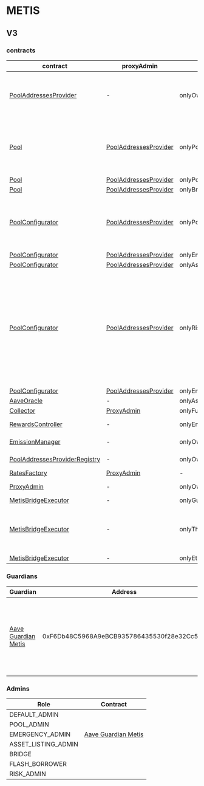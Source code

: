 # METIS 
## V3 
### contracts
| contract |proxyAdmin |modifier |permission owner |functions |
|----------|----------|----------|----------|----------|
|  [PoolAddressesProvider](https://andromeda-explorer.metis.io/address/0x632bf4054334F263F49a7039Cce25f0294f3f667) |  - |  onlyOwner |  [0x1f50ffda1996C42cB6FeA9EE7a070eB874009bBd](https://andromeda-explorer.metis.io/address/0x1f50ffda1996C42cB6FeA9EE7a070eB874009bBd) |  setMarketId, setAddress, setAddressAsProxy, setPoolImpl, setPoolConfiguratorImpl, setPriceOracle, setACLManager, setACLAdmin, setPriceOracleSentinel, setPoolDataProvider | |--------|--------|--------|--------|--------|
|  [Pool](https://andromeda-explorer.metis.io/address/0xb4bcdE07701494925455967814BFFA7eD5B4d568) |  [PoolAddressesProvider](https://andromeda-explorer.metis.io/address/0x632bf4054334F263F49a7039Cce25f0294f3f667) |  onlyPoolConfigurator |  [PoolConfigurator](https://andromeda-explorer.metis.io/address/0x311ACE634E6AbfFf83480B9Ba328a89503932258) |  initReserve, dropReserve, setReserveInterestRateStrategyAddress, setConfiguration, updateBridgeProtocolFee, updateFlashloanPremiums, configureEModeCategory, resetIsolationModeTotalDebt | |--------|--------|--------|--------|--------|
|  [Pool](https://andromeda-explorer.metis.io/address/0xb4bcdE07701494925455967814BFFA7eD5B4d568) |  [PoolAddressesProvider](https://andromeda-explorer.metis.io/address/0x632bf4054334F263F49a7039Cce25f0294f3f667) |  onlyPoolAdmin |   |  rescueTokens | |--------|--------|--------|--------|--------|
|  [Pool](https://andromeda-explorer.metis.io/address/0xb4bcdE07701494925455967814BFFA7eD5B4d568) |  [PoolAddressesProvider](https://andromeda-explorer.metis.io/address/0x632bf4054334F263F49a7039Cce25f0294f3f667) |  onlyBridge |   |  mintUnbacked, backUnbacked | |--------|--------|--------|--------|--------|
|  [PoolConfigurator](https://andromeda-explorer.metis.io/address/0x311ACE634E6AbfFf83480B9Ba328a89503932258) |  [PoolAddressesProvider](https://andromeda-explorer.metis.io/address/0x632bf4054334F263F49a7039Cce25f0294f3f667) |  onlyPoolAdmin |   |  dropReserve, dropReserve, updateAToken, updateStableDebtToken, updateVariableDebtToken, setReserveActive, updateBridgeProtocolFee, updateFlashloanPremiumTotal, updateFlashloanPremiumToProtocol | |--------|--------|--------|--------|--------|
|  [PoolConfigurator](https://andromeda-explorer.metis.io/address/0x311ACE634E6AbfFf83480B9Ba328a89503932258) |  [PoolAddressesProvider](https://andromeda-explorer.metis.io/address/0x632bf4054334F263F49a7039Cce25f0294f3f667) |  onlyEmergencyAdmin |  [Aave Guardian Metis](https://andromeda-explorer.metis.io/address/0xF6Db48C5968A9eBCB935786435530f28e32Cc501) |  setPoolPause | |--------|--------|--------|--------|--------|
|  [PoolConfigurator](https://andromeda-explorer.metis.io/address/0x311ACE634E6AbfFf83480B9Ba328a89503932258) |  [PoolAddressesProvider](https://andromeda-explorer.metis.io/address/0x632bf4054334F263F49a7039Cce25f0294f3f667) |  onlyAssetListingOrPoolAdmins |   |  initReserves | |--------|--------|--------|--------|--------|
|  [PoolConfigurator](https://andromeda-explorer.metis.io/address/0x311ACE634E6AbfFf83480B9Ba328a89503932258) |  [PoolAddressesProvider](https://andromeda-explorer.metis.io/address/0x632bf4054334F263F49a7039Cce25f0294f3f667) |  onlyRiskOrPoolAdmins |   |  setReserveBorrowing, setReserveBorrowing, configureReserveAsCollateral, setReserveStableRateBorrowing, setReserveFreeze, setBorrowableInIsolation, setReserveFactor, setDebtCeiling, setSiloedBorrowing, setBorrowCap, setSupplyCap, setLiquidationProtocolFee, setEModeCategory, setAssetEModeCategory, setUnbackedMintCap, setReserveInterestRateStrategyAddress, setReserveFlashLoaning | |--------|--------|--------|--------|--------|
|  [PoolConfigurator](https://andromeda-explorer.metis.io/address/0x311ACE634E6AbfFf83480B9Ba328a89503932258) |  [PoolAddressesProvider](https://andromeda-explorer.metis.io/address/0x632bf4054334F263F49a7039Cce25f0294f3f667) |  onlyEmergencyOrPoolAdmin |  [Aave Guardian Metis](https://andromeda-explorer.metis.io/address/0xF6Db48C5968A9eBCB935786435530f28e32Cc501) |  setReservePause | |--------|--------|--------|--------|--------|
|  [AaveOracle](https://andromeda-explorer.metis.io/address/0x5859B57b919035D82ED2Dd3F1f708dB13302614e) |  - |  onlyAssetListingOrPoolAdmins |   |  setAssetSources, setFallbackOracle | |--------|--------|--------|--------|--------|
|  [Collector](https://andromeda-explorer.metis.io/address/0x90dA620955B942613A6Fae754aE66F0C37a364e0) |  [ProxyAdmin](https://andromeda-explorer.metis.io/address/0x1CabD986cBAbDf12E00128DFf03C80ee62C4fd97) |  onlyFundsAdmin |  [MetisBridgeExecutor](https://andromeda-explorer.metis.io/address/0x8EC77963068474a45016938Deb95E603Ca82a029) |  approve, transfer, setFundsAdmin | |--------|--------|--------|--------|--------|
|  [RewardsController](https://andromeda-explorer.metis.io/address/0xf33A80b8810bC56D574316ff17B91e1C06D6289D) |  - |  onlyEmissionManager |  [EmissionManager](https://andromeda-explorer.metis.io/address/0x06010e7D435C5283467382dA9BdEf26fB6D4fA82) |  configureAssets, setTransferStrategy, setRewardOracle, setClaimer | |--------|--------|--------|--------|--------|
|  [EmissionManager](https://andromeda-explorer.metis.io/address/0x06010e7D435C5283467382dA9BdEf26fB6D4fA82) |  - |  onlyOwner |  [0x1f50ffda1996C42cB6FeA9EE7a070eB874009bBd](https://andromeda-explorer.metis.io/address/0x1f50ffda1996C42cB6FeA9EE7a070eB874009bBd) |  setClaimer, setEmissionAdmin, setRewardsController | |--------|--------|--------|--------|--------|
|  [PoolAddressesProviderRegistry](https://andromeda-explorer.metis.io/address/0xb7a29601F1eEe75438D6Aa04969B124f6ED635Be) |  - |  onlyOwner |  [0x1f50ffda1996C42cB6FeA9EE7a070eB874009bBd](https://andromeda-explorer.metis.io/address/0x1f50ffda1996C42cB6FeA9EE7a070eB874009bBd) |  registerAddressesProvider, unregisterAddressesProvider | |--------|--------|--------|--------|--------|
|  [RatesFactory](https://andromeda-explorer.metis.io/address/0x59ED955e3a34479F4a35dCBD794BA70D6319CFcC) |  [ProxyAdmin](https://andromeda-explorer.metis.io/address/0x1CabD986cBAbDf12E00128DFf03C80ee62C4fd97) |  - |  - |  - | |--------|--------|--------|--------|--------|
|  [ProxyAdmin](https://andromeda-explorer.metis.io/address/0x1CabD986cBAbDf12E00128DFf03C80ee62C4fd97) |  - |  onlyOwner |  [0x5cf20365Eb213ce89131caea6e3f01B1c6Ba282e](https://andromeda-explorer.metis.io/address/0x5cf20365Eb213ce89131caea6e3f01B1c6Ba282e) |  changeProxyAdmin, upgrade, upgradeAndCall | |--------|--------|--------|--------|--------|
|  [MetisBridgeExecutor](https://andromeda-explorer.metis.io/address/0x8EC77963068474a45016938Deb95E603Ca82a029) |  - |  onlyGuardian |  [Aave Guardian Metis](https://andromeda-explorer.metis.io/address/0xF6Db48C5968A9eBCB935786435530f28e32Cc501) |  cancel | |--------|--------|--------|--------|--------|
|  [MetisBridgeExecutor](https://andromeda-explorer.metis.io/address/0x8EC77963068474a45016938Deb95E603Ca82a029) |  - |  onlyThis |  [MetisBridgeExecutor](https://andromeda-explorer.metis.io/address/0x8EC77963068474a45016938Deb95E603Ca82a029) |  updateEthereumGovernanceExecutor, updateGuardian, updateDelay, updateGracePeriod, updateMinimumDelay, updateMaximumDelay, executeDelegateCall | |--------|--------|--------|--------|--------|
|  [MetisBridgeExecutor](https://andromeda-explorer.metis.io/address/0x8EC77963068474a45016938Deb95E603Ca82a029) |  - |  onlyEthereumGovernanceExecutor |  [ShortExecutor](https://etherscan.io/address/0xEE56e2B3D491590B5b31738cC34d5232F378a8D5) |  queue | |--------|--------|--------|--------|--------|

### Guardians 
| Guardian |Address |Owners |
|----------|----------|----------|
|  [Aave Guardian Metis](https://andromeda-explorer.metis.io/address/0xF6Db48C5968A9eBCB935786435530f28e32Cc501) |  0xF6Db48C5968A9eBCB935786435530f28e32Cc501 |  [0xF0BA0fF18498F6fab57b8286006F9512D6aE2565](https://andromeda-explorer.metis.io/address/0xF0BA0fF18498F6fab57b8286006F9512D6aE2565), [0x80F11A20cd3855cAe3640558Ff320401EE970cFa](https://andromeda-explorer.metis.io/address/0x80F11A20cd3855cAe3640558Ff320401EE970cFa), [0x5bE3E96Cdc3A97628bD7308d3588B9a474F4A54d](https://andromeda-explorer.metis.io/address/0x5bE3E96Cdc3A97628bD7308d3588B9a474F4A54d), [0x585E06CA576D0565a035301819FD2cfD7104c1E8](https://andromeda-explorer.metis.io/address/0x585E06CA576D0565a035301819FD2cfD7104c1E8), [0x285b7EEa81a5B66B62e7276a24c1e0F83F7409c1](https://andromeda-explorer.metis.io/address/0x285b7EEa81a5B66B62e7276a24c1e0F83F7409c1), [0xbd4DCfA978c6D0d342cE36809AfFFa49d4B7f1F7](https://andromeda-explorer.metis.io/address/0xbd4DCfA978c6D0d342cE36809AfFFa49d4B7f1F7), [0xf71fc92e2949ccF6A5Fd369a0b402ba80Bc61E02](https://andromeda-explorer.metis.io/address/0xf71fc92e2949ccF6A5Fd369a0b402ba80Bc61E02), [0x4C30E33758216aD0d676419c21CB8D014C68099f](https://andromeda-explorer.metis.io/address/0x4C30E33758216aD0d676419c21CB8D014C68099f), [0xb647055A9915bF9c8021a684E175A353525b9890](https://andromeda-explorer.metis.io/address/0xb647055A9915bF9c8021a684E175A353525b9890), [0x329c54289Ff5D6B7b7daE13592C6B1EDA1543eD4](https://andromeda-explorer.metis.io/address/0x329c54289Ff5D6B7b7daE13592C6B1EDA1543eD4) | |--------|--------|--------|

### Admins 
| Role |Contract |
|----------|----------|
|  DEFAULT_ADMIN |   | |--------|--------|
|  POOL_ADMIN |   | |--------|--------|
|  EMERGENCY_ADMIN |  [Aave Guardian Metis](https://andromeda-explorer.metis.io/address/0xF6Db48C5968A9eBCB935786435530f28e32Cc501) | |--------|--------|
|  ASSET_LISTING_ADMIN |   | |--------|--------|
|  BRIDGE |   | |--------|--------|
|  FLASH_BORROWER |   | |--------|--------|
|  RISK_ADMIN |   | |--------|--------|

